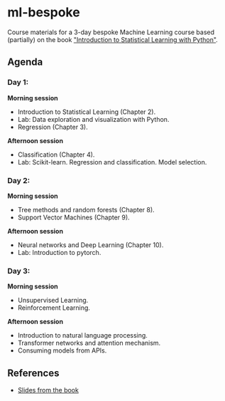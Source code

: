 # ml-bespoke

Course materials for a 3-day bespoke Machine Learning course based (partially) on the book ["Introduction to Statistical Learning with Python"](https://hastie.su.domains/ISLP/ISLP_website.pdf).

## Agenda

### Day 1:

**Morning session**
- Introduction to Statistical Learning (Chapter 2).
- Lab: Data exploration and visualization with Python.
- Regression (Chapter 3).

**Afternoon session**
- Classification (Chapter 4).
- Lab: Scikit-learn. Regression and classification. Model selection.

### Day 2:
**Morning session**
- Tree methods and random forests (Chapter 8).
- Support Vector Machines (Chapter 9).

**Afternoon session**
- Neural networks and Deep Learning (Chapter 10).
- Lab: Introduction to pytorch.

### Day 3:
**Morning session**
- Unsupervised Learning.
- Reinforcement Learning.

**Afternoon session**
- Introduction to natural language processing. 
- Transformer networks and attention mechanism.
- Consuming models from APIs.

## References
- [Slides from the book](https://www.statlearning.com/resources-python)
